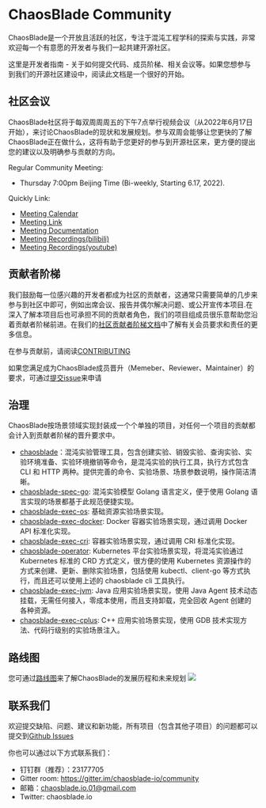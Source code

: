 # ChaosBlade Community

ChaosBlade是一个开放且活跃的社区，专注于混沌工程学科的探索与实践，非常欢迎每一个有意愿的开发者与我们一起共建开源社区。

这里是开发者指南 - 关于如何提交代码、成员阶梯、相关会议等。如果您想参与到我们的开源社区建设中，阅读此文档是一个很好的开始。

## 社区会议

ChaosBlade社区将于每双周周周五的下午7点举行视频会议（从2022年6月17日开始），来讨论ChaosBlade的现状和发展规划。参与双周会能够让您更快的了解ChaosBlade正在做什么，这将有助于您更好的参与到开源社区来，更方便的提出您的建议以及明确参与贡献的方向。

Regular Community Meeting:

* Thursday 7:00pm Beijing Time (Bi-weekly, Starting 6.17, 2022).
  
Quickly Link:

- [Meeting Calendar](https://calendar.google.com/event?action=TEMPLATE&tmeid=cnM2cGJjYmdmYThvaGVoZjY4M21lZWprdXNfMjAyMjA2MTdUMTEwMDAwWiBjYW1peDAxMTZAbQ&tmsrc=camix0116%40gmail.com&scp=ALL)
- [Meeting Link](https://zoom.us/j/99932900142?pwd=dlFQYWRzdWZaSDVZd1NkUzcydjZFUT09)
- [Meeting Documentation](TODO_会议文档)
- [Meeting Recordings(bilibili)](TODO_会议记录（bilibili）)
- [Meeting Recordings(youtube)](TODO_会议记录（youtube）)

## 贡献者阶梯

我们鼓励每一位感兴趣的开发者都成为社区的贡献者，这通常只需要简单的几步来参与到社区中即可，例如出席会议、报告并偶尔解决问题、或公开宣传本项目.在深入了解本项目后也可承担不同的贡献者角色，我们的项目组成员很乐意帮助您沿着贡献者阶梯前进。在我们的[社区贡献者阶梯文档](Contributor_Ladder_CN.md)中了解有关会员要求和责任的更多信息。

在参与贡献前，请阅读[CONTRIBUTING](https://github.com/chaosblade-io/chaosblade/blob/master/CONTRIBUTING.md)

如果您满足成为ChaosBlade成员晋升（Memeber、Reviewer、Maintainer）的要求，可通过[提交issue](TODO_社区ISSUE链接)来申请

## 治理
ChaosBlade按场景领域实现封装成一个个单独的项目，对任何一个项目的贡献都会计入到贡献者阶梯的晋升要求中。
* [chaosblade](https://github.com/chaosblade-io/chaosblade)：混沌实验管理工具，包含创建实验、销毁实验、查询实验、实验环境准备、实验环境撤销等命令，是混沌实验的执行工具，执行方式包含 CLI 和 HTTP 两种。提供完善的命令、实验场景、场景参数说明，操作简洁清晰。
* [chaosblade-spec-go](https://github.com/chaosblade-io/chaosblade-spec-go): 混沌实验模型 Golang 语言定义，便于使用 Golang 语言实现的场景都基于此规范便捷实现。
* [chaosblade-exec-os](https://github.com/chaosblade-io/chaosblade-exec-os): 基础资源实验场景实现。
* [chaosblade-exec-docker](https://github.com/chaosblade-io/chaosblade-exec-docker): Docker 容器实验场景实现，通过调用 Docker API 标准化实现。
* [chaosblade-exec-cri](https://github.com/chaosblade-io/chaosblade-exec-cri): 容器实验场景实现，通过调用 CRI 标准化实现。
* [chaosblade-operator](https://github.com/chaosblade-io/chaosblade-operator): Kubernetes 平台实验场景实现，将混沌实验通过 Kubernetes 标准的 CRD 方式定义，很方便的使用 Kubernetes 资源操作的方式来创建、更新、删除实验场景，包括使用 kubectl、client-go 等方式执行，而且还可以使用上述的 chaosblade cli 工具执行。
* [chaosblade-exec-jvm](https://github.com/chaosblade-io/chaosblade-exec-jvm): Java 应用实验场景实现，使用 Java Agent 技术动态挂载，无需任何接入，零成本使用，而且支持卸载，完全回收 Agent 创建的各种资源。
* [chaosblade-exec-cplus](https://github.com/chaosblade-io/chaosblade-exec-cplus): C++ 应用实验场景实现，使用 GDB 技术实现方法、代码行级别的实验场景注入。

## 路线图
您可通过[路线图](./Roadmap.md)来了解ChaosBlade的发展历程和未来规划
![](./roadmap.png)

## 联系我们

欢迎提交缺陷、问题、建议和新功能，所有项目（包含其他子项目）的问题都可以提交到[Github Issues](https://github.com/chaosblade-io/chaosblade/issues)

你也可以通过以下方式联系我们：
* 钉钉群（推荐）：23177705
* Gitter room: https://gitter.im/chaosblade-io/community
* 邮箱：chaosblade.io.01@gmail.com
* Twitter: chaosblade.io

